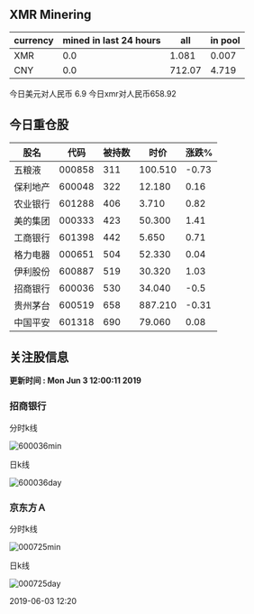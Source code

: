 ## XMR Minering

|currency|mined in last 24 hours|all|in pool|
|---|---|---|---|
|XMR|0.0|1.081|0.007|
|CNY|0.0|712.07|4.719|

今日美元对人民币 6.9	今日xmr对人民币658.92


## 今日重仓股 

|股名|代码|被持数|时价|涨跌%|
|---|---|---|---|---|
|五粮液|000858|311|100.510|-0.73|
|保利地产|600048|322|12.180|0.16|
|农业银行|601288|406|3.710|0.82|
|美的集团|000333|423|50.300|1.41|
|工商银行|601398|442|5.650|0.71|
|格力电器|000651|504|52.330|0.04|
|伊利股份|600887|519|30.320|1.03|
|招商银行|600036|530|34.040|-0.5|
|贵州茅台|600519|658|887.210|-0.31|
|中国平安|601318|690|79.060|0.08|

## 关注股信息
**更新时间 : Mon Jun  3 12:00:11 2019**
### 招商银行 
分时k线

![600036min](http://image.sinajs.cn/newchart/min/n/sh600036.gif)

日k线

![600036day](http://image.sinajs.cn/newchart/daily/n/sh600036.gif)

### 京东方Ａ 
分时k线

![000725min](http://image.sinajs.cn/newchart/min/n/sz000725.gif)

日k线

![000725day](http://image.sinajs.cn/newchart/daily/n/sz000725.gif)

2019-06-03 12:20